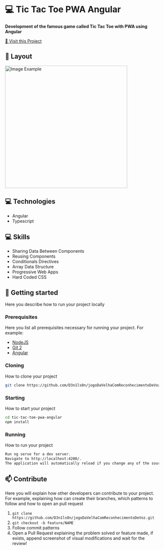<h1 style="font-weight: bold;">💻 Tic Tac Toe PWA Angular</h1>

<p>
    <b>Development of the famous game called Tic Tac Toe with PWA using Angular</b>
</p>

<p>
     <a href="https://tic-tac-toe-pwa-angular-nu.vercel.app">📱 Visit this Project</a>
</p>

<h2 id="layout">🎨 Layout</h2>

<p>
    <img src="https://i.ibb.co/0GW5rNn/1715625688087.jpg" alt="Image Example" width="400px">
</p>

<h2 id="technologies">💻 Technologies</h2>

- Angular
- Typescript

<h2 id="skills">💻 Skills </h2>

- Sharing Data Between Components
- Reusing Components
- Conditionals Directives
- Array Data Structure
- Progressive Web Apps
- Hard Coded CSS

<h2 id="started">🚀 Getting started</h2>

Here you describe how to run your project locally

<h3>Prerequisites</h3>

Here you list all prerequisites necessary for running your project. For example:

- [NodeJS](https://nodejs.org/en/download/package-manager/current)
- [Git 2](https://github.com)
- [Angular](https://angular.io/)

<h3>Cloning</h3>

How to clone your project

```bash
git clone https://github.com/D3n1ls0n/jogoDaVelhaComReconhecimentoDeVoz.git
```

<h3>Starting</h3>

How to start your project

```bash
cd tic-tac-toe-pwa-angular
npm install
```

<h3>Running</h3>

How to run your project

```bash
Run ng serve for a dev server.
Navigate to http://localhost:4200/.
The application will automatically reload if you change any of the source files.
```

<h2 id="contribute">📫 Contribute</h2>

Here you will explain how other developers can contribute to your project. For example, explaining how can create their branches, which patterns to follow and how to open an pull request

1. `git clone https://github.com/D3n1ls0n/jogoDaVelhaComReconhecimentoDeVoz.git`
2. `git checkout -b feature/NAME`
3. Follow commit patterns
4. Open a Pull Request explaining the problem solved or feature made, if exists, append screenshot of visual modifications and wait for the review!
